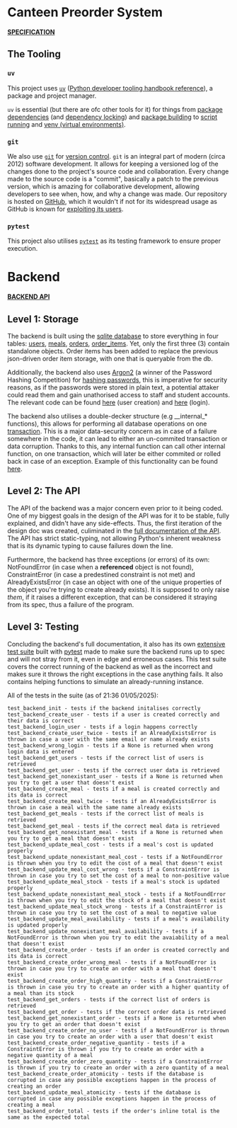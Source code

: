# Canteen Preorder System

**[SPECIFICATION](docs/SPECIFICATION.md)**

## The Tooling

### `uv`
This project uses [`uv`](https://docs.astral.sh/uv/) ([Python developer tooling handbook reference](https://pydevtools.com/handbook/reference/uv/)), a package and project manager.

`uv` is essential (but there are ofc other tools for it) for things from [package dependencies](https://docs.astral.sh/uv/concepts/projects/dependencies/) (and [dependency locking](https://docs.astral.sh/uv/concepts/projects/sync/)) and [package building](https://docs.astral.sh/uv/concepts/projects/build/) to [script running](https://docs.astral.sh/uv/guides/scripts/) and [venv (virtual environments)](https://docs.astral.sh/uv/concepts/projects/layout/#the-project-environment).

### `git`
We also use [`git`](https://git-scm.com/) for [version control](https://en.wikipedia.org/wiki/Version_control). `git` is an integral part of modern (circa 2012) software development. It allows for keeping a versioned log of the changes done to the project's source code and collaboration. Every change made to the source code is a "commit", basically a patch to the previous version, which is amazing for collaborative development, allowing developers to see when, how, and why a change was made. Our repository is hosted on [GitHub](https://github.com/), which it wouldn't if not for its widespread usage as GitHub is known for [exploiting its users](https://nogithub.codeberg.page/).

### `pytest`
This project also utilises [`pytest`](https://docs.pytest.org/en/stable/) as its testing framework to ensure proper execution.

# Backend

**[BACKEND API](docs/BACKEND_API.md)**

## Level 1: Storage

The backend is built using the [sqlite database](https://www.sqlite.org/) to store everything in four tables: [users](https://github.com/moonyydev/canteen-preorder/blob/d90c9725ee731aef05edbbc01b4953f6c9b88260/src/canteen_preorder/backend/__init__.py#L19-L24), [meals](https://github.com/moonyydev/canteen-preorder/blob/d90c9725ee731aef05edbbc01b4953f6c9b88260/src/canteen_preorder/backend/__init__.py#L29-L36), [orders](https://github.com/moonyydev/canteen-preorder/blob/d90c9725ee731aef05edbbc01b4953f6c9b88260/src/canteen_preorder/backend/__init__.py#L40-L44), [order_items](https://github.com/moonyydev/canteen-preorder/blob/d90c9725ee731aef05edbbc01b4953f6c9b88260/src/canteen_preorder/backend/__init__.py#L48-L56). Yet, only the first three (3) contain standalone objects. Order items has been added to replace the previous json-driven order item storage, with one that is queryable from the db.

Additionally, the backend also uses [Argon2](https://www.argon2.com/) (a winner of the Password Hashing Competition) for [hashing passwords](https://en.wikipedia.org/wiki/Cryptographic_hash_function#Password_verification), this is imperative for security reasons, as if the passwords were stored in plain text, a potential attaker could read them and gain unathorised access to staff and student accounts. The relevant code can be found [here](https://github.com/moonyydev/canteen-preorder/blob/d90c9725ee731aef05edbbc01b4953f6c9b88260/src/canteen_preorder/backend/__init__.py#L147-L150) (user creation) and [here](https://github.com/moonyydev/canteen-preorder/blob/d90c9725ee731aef05edbbc01b4953f6c9b88260/src/canteen_preorder/backend/__init__.py#L81-L85) (login).

The backend also utilises a double-decker structure (e.g \_\_internal\_\* functions), this allows for performing all database operations on one [transaction](en.wikipedia.org/wiki/Database_transaction). This is a major data-security concern as in case of a failure somewhere in the code, it can lead to either an un-commited transaction or data corruption. Thanks to this, any internal function can call other internal function, on one transaction, which will later be either commited or rolled back in case of an exception. Example of this functionality can be found [here](https://github.com/moonyydev/canteen-preorder/blob/d90c9725ee731aef05edbbc01b4953f6c9b88260/src/canteen_preorder/backend/__init__.py#L133-L144).

## Level 2: The API

The API of the backend was a major concern even prior to it being coded. One of my biggest goals in the design of the API was for it to be stable, fully explained, and didn't have any side-effects. Thus, the first iteration of the design doc was created, culiminated in the [full documentation of the API](docs/BACKEND_API.md). The API has strict static-typing, not allowing Python's inherent weakness that is its dynamic typing to cause failures down the line.

Furthermore, the backend has three exceptions (or errors) of its own: NotFoundError (in case when a **referenced** object is not found), ConstraintError (in case a predestined constraint is not met) and AlreadyExistsError (in case an object with one of the unique properties of the object you're trying to create already exists). It is supposed to only raise *them*, if it raises a different exception, that can be considered it straying from its spec, thus a failure of the program.

## Level 3: Testing

Concluding the backend's full documentation, it also has its own [extensive test suite](https://github.com/moonyydev/canteen-preorder/blob/d90c9725ee731aef05edbbc01b4953f6c9b88260/tests/test_backend.py) built with [pytest](https://docs.pytest.org/en/stable/) made to make sure the backend runs up to spec and will not stray from it, even in edge and erroneous cases. This test suite covers the correct running of the backend as well as the incorrect and makes sure it throws the right exceptions in the case anything fails. It also contains helping functions to simulate an already-running instance.

All of the tests in the suite (as of 21:36 01/05/2025):
```
test_backend_init - tests if the backend initalises correctly
test_backend_create_user - tests if a user is created correctly and their data is correct
test_backend_login_user - tests if a login happens correctly
test_backend_create_user_twice - tests if an AlreadyExistsError is thrown in case a user with the same email or name already exists
test_backend_wrong_login - tests if a None is returned when wrong login data is entered
test_backend_get_users - tests if the correct list of users is retrieved
test_backend_get_user - tests if the correct user data is retrieved
test_backend_get_nonexistant_user - tests if a None is returned when you try to get a user that doesn't exist
test_backend_create_meal - tests if a meal is created correctly and its data is correct
test_backend_create_meal_twice - tests if an AlreadyExistsError is thrown in case a meal with the same name already exists 
test_backend_get_meals - tests if the correct list of meals is retrieved
test_backend_get_meal - tests if the correct meal data is retrieved
test_backend_get_nonexistant_meal - tests if a None is returned when you try to get a meal that doesn't exist
test_backend_update_meal_cost - tests if a meal's cost is updated properly
test_backend_update_nonexistant_meal_cost - tests if a NotFoundError is thrown when you try to edit the cost of a meal that doesn't exist
test_backend_update_meal_cost_wrong - tests if a ConstraintError is thrown in case you try to set the cost of a meal to non-positive value
test_backend_update_meal_stock - tests if a meal's stock is updated properly
test_backend_update_nonexistant_meal_stock - tests if a NotFoundError is thrown when you try to edit the stock of a meal that doesn't exist
test_backend_update_meal_stock_wrong - tests if a ConstraintError is thrown in case you try to set the cost of a meal to negative value
test_backend_update_meal_availability - tests if a meal's availability is updated properly
test_backend_update_nonexistant_meal_availability - tests if a NotFoundError is thrown when you try to edit the avaiability of a meal that doesn't exist
test_backend_create_order - tests if an order is created correctly and its data is correct
test_backend_create_order_wrong_meal - tests if a NotFoundError is thrown in case you try to create an order with a meal that doesn't exist
test_backend_create_order_high_quantity - tests if a ConstraintError is thrown in case you try to create an order with a higher quantity of a meal than its stock
test_backend_get_orders - tests if the correct list of orders is retrieved
test_backend_get_order - tests if the correct order data is retrieved
test_backend_get_nonexistant_order - tests if a None is returned when you try to get an order that doesn't exist
test_backend_create_order_no_user - tests if a NotFoundError is thrown in case you try to create an order with a user that doesn't exist
test_backend_create_order_negative_quantity - tests if a ConstraintError is thrown if you try to create an order with a negative quantity of a meal
test_backend_create_order_zero_quantity - tests if a ConstraintError is thrown if you try to create an order with a zero quantity of a meal
test_backend_create_order_atomicity - tests if the database is corrupted in case any possible exceptions happen in the process of creating an order
test_backend_update_meal_atomicity - tests if the database is corrupted in case any possible exceptions happen in the process of creating a meal
test_backend_order_total - tests if the order's inline total is the same as the expected total
```